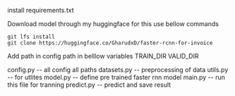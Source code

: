install requirements.txt

Download model through my huggingface for this use bellow commands

```
git lfs install
git clone https://huggingface.co/GharudxD/faster-rcnn-for-invoice
```

Add path in config path in belllow variables
TRAIN_DIR
VALID_DIR

config.py -- all config all paths
datasets.py -- preprocessing of data
utils.py -- for utlites
model.py -- define pre trained faster rnn model
main.py -- run this file for tranning
predict.py -- predict and save result
